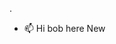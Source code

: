 .
- 📫 Hi bob here
New 


<!---
Bob2og/Bob2og is a ✨ special ✨ repository because its `README.md` (this file) appears on your GitHub profile.
You can click the Preview link to take a look at your changes.
--->

